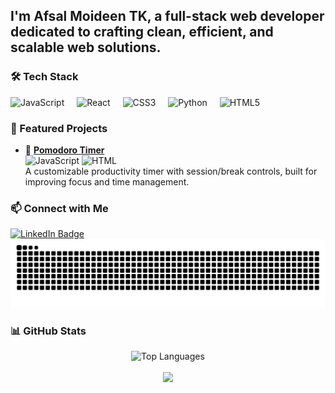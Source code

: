 <h2 align="left">I'm Afsal Moideen TK, a full-stack web developer dedicated to crafting clean, efficient, and scalable web solutions.</h2>

<h3>🛠️ Tech Stack</h3>

<div align="left">
  <img src="https://cdn.jsdelivr.net/gh/devicons/devicon/icons/javascript/javascript-original.svg" height="30" alt="JavaScript" />
  <img width="12" />
  <img src="https://cdn.jsdelivr.net/gh/devicons/devicon/icons/react/react-original.svg" height="30" alt="React" />
  <img width="12" />
  <img src="https://cdn.jsdelivr.net/gh/devicons/devicon/icons/css3/css3-original.svg" height="30" alt="CSS3" />
  <img width="12" />
  <img src="https://cdn.jsdelivr.net/gh/devicons/devicon/icons/python/python-original.svg" height="30" alt="Python" />
  <img width="12" />
  <img src="https://cdn.simpleicons.org/html5/E34F26" height="30" alt="HTML5" />
</div>

<h3>🚀 Featured Projects</h3>

- 🎯 [**Pomodoro Timer**](https://github.com/afzytk/pomodoro-timer)  
  ![JavaScript](https://img.shields.io/badge/-JavaScript-yellow?logo=javascript) ![HTML](https://img.shields.io/badge/-HTML5-orange?logo=html5)  
  A customizable productivity timer with session/break controls, built for improving focus and time management.

<h3>📫 Connect with Me</h3>

<div align="left">
  <a href="https://www.linkedin.com/in/afsaltk" target="_blank">
    <img src="https://img.shields.io/static/v1?message=LinkedIn&logo=linkedin&label=&color=0077B5&logoColor=white&labelColor=&style=for-the-badge" height="35" alt="LinkedIn Badge" />
  </a>
</div>

<div align="center">
  <img src="https://raw.githubusercontent.com/afzytk/afzytk/output/snake.svg" alt="Snake animation" />
</div>

<h3>📊 GitHub Stats</h3>

<div align="center">
  <img src="https://github-readme-stats.vercel.app/api/top-langs?username=afzytk&locale=en&hide_title=false&layout=compact&card_width=320&langs_count=5&theme=default&hide_border=false" height="150" alt="Top Languages" />
  <br/><br/>
  <img src="https://github-readme-stats.vercel.app/api?username=afzytk&show_icons=true&theme=default&hide_border=false" height="180" />
</div>
